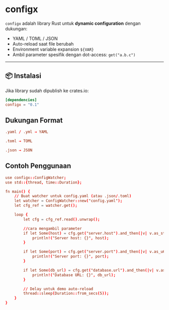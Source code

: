 # configx

`configx` adalah library Rust untuk **dynamic configuration** dengan dukungan:

- YAML / TOML / JSON
- Auto-reload saat file berubah
- Environment variable expansion `${VAR}`
- Ambil parameter spesifik dengan dot-access: `get("a.b.c")`

---

## 📦 Instalasi

Jika library sudah dipublish ke crates.io:

```toml
[dependencies]
configx = "0.1"


```

## Dukungan Format
```toml
.yaml / .yml → YAML

.toml → TOML

.json → JSON

```

## Contoh Penggunaan
```toml
use configx::ConfigWatcher;
use std::{thread, time::Duration};

fn main() {
    // Buat watcher untuk config.yaml (atau .json/.toml)
    let watcher = ConfigWatcher::new("config.yaml");
    let cfg_ref = watcher.get();

    loop {
        let cfg = cfg_ref.read().unwrap();

        //cara mengambil parameter
        if let Some(host) = cfg.get("server.host").and_then(|v| v.as_str().map(|s| s.to_string())) {
            println!("Server host: {}", host);
        }

        if let Some(port) = cfg.get("server.port").and_then(|v| v.as_u64()) {
            println!("Server port: {}", port);
        }

        if let Some(db_url) = cfg.get("database.url").and_then(|v| v.as_str().map(|s| s.to_string())) {
            println!("Database URL: {}", db_url);
        }

        // Delay untuk demo auto-reload
        thread::sleep(Duration::from_secs(5));
    }
}

```